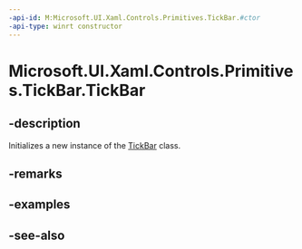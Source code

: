 ```yaml
---
-api-id: M:Microsoft.UI.Xaml.Controls.Primitives.TickBar.#ctor
-api-type: winrt constructor
---
```


<!-- Method syntax
public TickBar()
-->

# Microsoft.UI.Xaml.Controls.Primitives.TickBar.TickBar

## -description
Initializes a new instance of the [TickBar](tickbar.md) class.

## -remarks

## -examples

## -see-also
